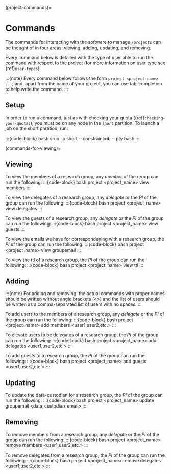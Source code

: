 (project-commands)=

# Commands

The commands for interacting with the software to manage `/projects` can be thought of in four areas: viewing, adding, updating, and removing.

Every command below is detailed with the type of user able to run the command with respect to the project (for more information on user type see  {ref}`user-types`).

:::{note}
Every command below follows the form `project <project-name> ...`, and, apart from the name of your project, you can use tab-completion to help write the command.
:::

## Setup

In order to run a command, just as with checking your quota ({ref}`checking-your-quotas`), you must be on any node in the `short` partition. To launch a job on the short partition, run:

:::{code-block} bash
srun -p short --constraint=ib --pty bash
:::

(commands-for-viewing)=

## Viewing

To view the members of a research group, any _member_ of the group can run the following:
:::{code-block} bash
project <project_name> view members
:::

To view the delegates of a research group, any _delegate_ or the _PI_ of the group can run the following:
:::{code-block} bash
project <project_name> view delegates
:::

To view the guests of a research group, any _delegate_ or the _PI_ of the group can run the following:
:::{code-block} bash
project <project_name> view guests
:::

To view the emails we have for correspondening with a research group, the _PI_ of the group can run the following:
:::{code-block} bash
project <project_name> view groupemail
:::

To view the ttl of a research group, the _PI_ of the group can run the following:
:::{code-block} bash
project <project_name> view ttl
:::

## Adding

:::{note}
For adding and removing, the actual commands with proper names should be written without angle brackets (<>) and the list of users should be written as a comma-separated list of users with no spaces.
:::

To add users to the members of a research group, any _delegate_ or the _PI_ of the group can run the following:
:::{code-block} bash
project <project_name> add members <user1,user2,etc.>
:::

To elevate users to be delegates of a research group,  the _PI_ of the group can run the following:
:::{code-block} bash
project <project_name> add delegates <user1,user2,etc.>
:::

To add guests to a research group,  the _PI_ of the group can run the following:
:::{code-block} bash
project <project_name> add guests <user1,user2,etc.>
:::

## Updating

To update the data-custodian for a research group,  the _PI_ of the group can run the following:
:::{code-block} bash
project <project_name> update groupemail <data_custodian_email>
:::

## Removing

To remove members from a research group, any _delegate_ or the _PI_ of the group can run the following:
:::{code-block} bash
project <project_name> remove members <user1,user2,etc.>
:::

To remove delegates  from a research group, the _PI_ of the group can run the following:
:::{code-block} bash
project <project_name> remove delegates <user1,user2,etc.>
:::
